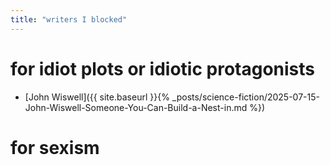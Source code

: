```yaml
---
title: "writers I blocked"
---
```


# for idiot plots or idiotic protagonists 
+ [John Wiswell]({{ site.baseurl }}{% _posts/science-fiction/2025-07-15-John-Wiswell-Someone-You-Can-Build-a-Nest-in.md %})

# for sexism 
